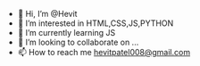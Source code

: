 - 👋 Hi, I’m @Hevit
- 👀 I’m interested in HTML,CSS,JS,PYTHON
- 🌱 I’m currently learning JS
- 💞️ I’m looking to collaborate on ...
- 📫 How to reach me hevitpatel008@gmail.com

<!---
bumblebeee00/bumblebeee00 is a ✨ special ✨ repository because its `README.md` (this file) appears on your GitHub profile.
You can click the Preview link to take a look at your changes.
--->
